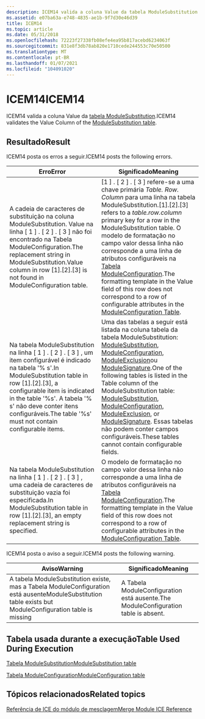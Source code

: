 ```yaml
---
description: ICEM14 valida a coluna Value da tabela ModuleSubstitution.
ms.assetid: e07ba63a-e748-4835-ae1b-9f7d30e46d39
title: ICEM14
ms.topic: article
ms.date: 05/31/2018
ms.openlocfilehash: 72223f27338fb08efe4ea95b817acebd6234063f
ms.sourcegitcommit: 831e8f3db78ab820e1710cede244553c70e50500
ms.translationtype: MT
ms.contentlocale: pt-BR
ms.lasthandoff: 01/07/2021
ms.locfileid: "104091020"
---
```

# <a name="icem14"></a><span data-ttu-id="ae00b-103">ICEM14</span><span class="sxs-lookup"><span data-stu-id="ae00b-103">ICEM14</span></span>

<span data-ttu-id="ae00b-104">ICEM14 valida a coluna Value da [tabela ModuleSubstitution](modulesubstitution-table.md).</span><span class="sxs-lookup"><span data-stu-id="ae00b-104">ICEM14 validates the Value Column of the [ModuleSubstitution table](modulesubstitution-table.md).</span></span>

## <a name="result"></a><span data-ttu-id="ae00b-105">Resultado</span><span class="sxs-lookup"><span data-stu-id="ae00b-105">Result</span></span>

<span data-ttu-id="ae00b-106">ICEM14 posta os erros a seguir.</span><span class="sxs-lookup"><span data-stu-id="ae00b-106">ICEM14 posts the following errors.</span></span>



| <span data-ttu-id="ae00b-107">Erro</span><span class="sxs-lookup"><span data-stu-id="ae00b-107">Error</span></span>                                                                                                                                                         | <span data-ttu-id="ae00b-108">Significado</span><span class="sxs-lookup"><span data-stu-id="ae00b-108">Meaning</span></span>                                                                                                                                                                                                                                                                                                                                              |
|---------------------------------------------------------------------------------------------------------------------------------------------------------------|------------------------------------------------------------------------------------------------------------------------------------------------------------------------------------------------------------------------------------------------------------------------------------------------------------------------------------------------------|
| <span data-ttu-id="ae00b-109">A cadeia de caracteres de substituição na coluna ModuleSubstitution. Value na linha \[ 1 \] . \[ 2 \] . \[ 3 \] não foi encontrado na Tabela ModuleConfiguration.</span><span class="sxs-lookup"><span data-stu-id="ae00b-109">The replacement string in ModuleSubstitution.Value column in row \[1\].\[2\].\[3\] is not found in ModuleConfiguration table.</span></span>                                 | <span data-ttu-id="ae00b-110">\[1 \] . \[ 2 \] . \[ 3 \] refere-se a uma chave primária *Table. Row. Column* para uma linha na tabela ModuleSubstitution.</span><span class="sxs-lookup"><span data-stu-id="ae00b-110">\[1\].\[2\].\[3\] refers to a *table.row.column* primary key for a row in the ModuleSubstitution table.</span></span> <span data-ttu-id="ae00b-111">O modelo de formatação no campo valor dessa linha não corresponde a uma linha de atributos configuráveis na [Tabela ModuleConfiguration](moduleconfiguration-table.md).</span><span class="sxs-lookup"><span data-stu-id="ae00b-111">The formatting template in the Value field of this row does not correspond to a row of configurable attributes in the [ModuleConfiguration Table](moduleconfiguration-table.md).</span></span>                                                            |
| <span data-ttu-id="ae00b-112">Na tabela ModuleSubstitution na linha \[ 1 \] . \[ 2 \] . \[ 3 \] , um item configurável é indicado na tabela '% s'.</span><span class="sxs-lookup"><span data-stu-id="ae00b-112">In ModuleSubstitution table in row \[1\].\[2\].\[3\], a configurable item is indicated in the table '%s'.</span></span> <span data-ttu-id="ae00b-113">A tabela '% s' não deve conter itens configuráveis.</span><span class="sxs-lookup"><span data-stu-id="ae00b-113">The table '%s' must not contain configurable items.</span></span> | <span data-ttu-id="ae00b-114">Uma das tabelas a seguir está listada na coluna tabela da tabela ModuleSubstitution: [ModuleSubstitution](modulesubstitution-table.md), [ModuleConfiguration](moduleconfiguration-table.md), [ModuleExclusion](moduleexclusion-table.md)ou [ModuleSignature](modulesignature-table.md).</span><span class="sxs-lookup"><span data-stu-id="ae00b-114">One of the following tables is listed in the Table column of the ModuleSubstitution table: [ModuleSubstitution](modulesubstitution-table.md), [ModuleConfiguration](moduleconfiguration-table.md), [ModuleExclusion](moduleexclusion-table.md), or [ModuleSignature](modulesignature-table.md).</span></span> <span data-ttu-id="ae00b-115">Essas tabelas não podem conter campos configuráveis.</span><span class="sxs-lookup"><span data-stu-id="ae00b-115">These tables cannot contain configurable fields.</span></span> |
| <span data-ttu-id="ae00b-116">Na tabela ModuleSubstitution na linha \[ 1 \] . \[ 2 \] . \[ 3 \] , uma cadeia de caracteres de substituição vazia foi especificada.</span><span class="sxs-lookup"><span data-stu-id="ae00b-116">In ModuleSubstitution table in row \[1\].\[2\].\[3\], an empty replacement string is specified.</span></span>                                                               | <span data-ttu-id="ae00b-117">O modelo de formatação no campo valor dessa linha não corresponde a uma linha de atributos configuráveis na [Tabela ModuleConfiguration](moduleconfiguration-table.md).</span><span class="sxs-lookup"><span data-stu-id="ae00b-117">The formatting template in the Value field of this row does not correspond to a row of configurable attributes in the [ModuleConfiguration Table](moduleconfiguration-table.md).</span></span>                                                                                                                                                                    |



 

<span data-ttu-id="ae00b-118">ICEM14 posta o aviso a seguir.</span><span class="sxs-lookup"><span data-stu-id="ae00b-118">ICEM14 posts the following warning.</span></span>



| <span data-ttu-id="ae00b-119">Aviso</span><span class="sxs-lookup"><span data-stu-id="ae00b-119">Warning</span></span>                                                                  | <span data-ttu-id="ae00b-120">Significado</span><span class="sxs-lookup"><span data-stu-id="ae00b-120">Meaning</span></span>                                  |
|--------------------------------------------------------------------------|------------------------------------------|
| <span data-ttu-id="ae00b-121">A tabela ModuleSubstitution existe, mas a Tabela ModuleConfiguration está ausente</span><span class="sxs-lookup"><span data-stu-id="ae00b-121">ModuleSubstitution table exists but ModuleConfiguration table is missing</span></span> | <span data-ttu-id="ae00b-122">A Tabela ModuleConfiguration está ausente.</span><span class="sxs-lookup"><span data-stu-id="ae00b-122">The ModuleConfiguration table is absent.</span></span> |



 

## <a name="table-used-during-execution"></a><span data-ttu-id="ae00b-123">Tabela usada durante a execução</span><span class="sxs-lookup"><span data-stu-id="ae00b-123">Table Used During Execution</span></span>

[<span data-ttu-id="ae00b-124">Tabela ModuleSubstitution</span><span class="sxs-lookup"><span data-stu-id="ae00b-124">ModuleSubstitution table</span></span>](modulesubstitution-table.md)

[<span data-ttu-id="ae00b-125">Tabela ModuleConfiguration</span><span class="sxs-lookup"><span data-stu-id="ae00b-125">ModuleConfiguration table</span></span>](moduleconfiguration-table.md)

## <a name="related-topics"></a><span data-ttu-id="ae00b-126">Tópicos relacionados</span><span class="sxs-lookup"><span data-stu-id="ae00b-126">Related topics</span></span>

<dl> <dt>

[<span data-ttu-id="ae00b-127">Referência de ICE do módulo de mesclagem</span><span class="sxs-lookup"><span data-stu-id="ae00b-127">Merge Module ICE Reference</span></span>](merge-module-ice-reference.md)
</dt> </dl>

 

 



